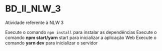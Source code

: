 # BD_II_NLW_3
Atividade referente à NLW 3

Execute o comando ```npm install```
para instalar as dependências
Execute o comando **npm start/yarn** start para inicializar a aplicação Web
Execute o comando **yarn dev** para inicializar o servidor
